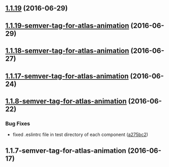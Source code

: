 <a name="1.1.19"></a>
## [1.1.19](https://aui-team-bot/https://bitbucket.org/atlassian/atlaskit-spike/compare/1.1.19-semver-tag-for-atlas-animation...v1.1.19) (2016-06-29)



<a name="1.1.19-semver-tag-for-atlas-animation"></a>
## [1.1.19-semver-tag-for-atlas-animation](https://aui-team-bot/https://bitbucket.org/atlassian/atlaskit-spike/compare/1.1.18-semver-tag-for-atlas-animation...1.1.19-semver-tag-for-atlas-animation) (2016-06-29)



<a name="1.1.18-semver-tag-for-atlas-animation"></a>
## [1.1.18-semver-tag-for-atlas-animation](https://aui-team-bot/https://bitbucket.org/atlassian/atlaskit-spike/compare/1.1.17-semver-tag-for-atlas-animation...1.1.18-semver-tag-for-atlas-animation) (2016-06-27)



<a name="1.1.17-semver-tag-for-atlas-animation"></a>
## [1.1.17-semver-tag-for-atlas-animation](https://aui-team-bot/https://bitbucket.org/atlassian/atlaskit-spike/compare/1.1.8-semver-tag-for-atlas-animation...1.1.17-semver-tag-for-atlas-animation) (2016-06-24)



<a name="1.1.8-semver-tag-for-atlas-animation"></a>
## [1.1.8-semver-tag-for-atlas-animation](https://aui-team-bot/https://bitbucket.org/atlassian/atlaskit-spike/compare/1.1.7-semver-tag-for-atlas-animation...1.1.8-semver-tag-for-atlas-animation) (2016-06-22)


### Bug Fixes

* fixed .eslintrc file in test directory of each component ([a275bc2](https://aui-team-bot/https://bitbucket.org/atlassian/atlaskit-spike/commits/a275bc2))



<a name="1.1.7-semver-tag-for-atlas-animation"></a>
## 1.1.7-semver-tag-for-atlas-animation (2016-06-17)



